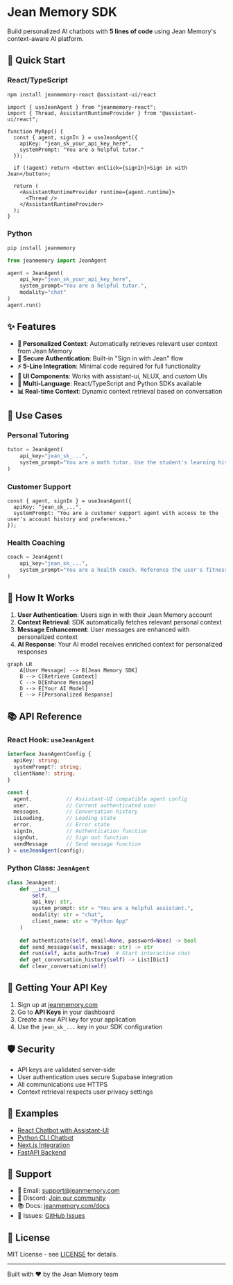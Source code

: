 # Jean Memory SDK

Build personalized AI chatbots with **5 lines of code** using Jean Memory's context-aware AI platform.

## 🚀 Quick Start

### React/TypeScript

```bash
npm install jeanmemory-react @assistant-ui/react
```

```tsx
import { useJeanAgent } from "jeanmemory-react";
import { Thread, AssistantRuntimeProvider } from "@assistant-ui/react";

function MyApp() {
  const { agent, signIn } = useJeanAgent({
    apiKey: "jean_sk_your_api_key_here",
    systemPrompt: "You are a helpful tutor."
  });

  if (!agent) return <button onClick={signIn}>Sign in with Jean</button>;

  return (
    <AssistantRuntimeProvider runtime={agent.runtime}>
      <Thread />
    </AssistantRuntimeProvider>
  );
}
```

### Python

```bash
pip install jeanmemory
```

```python
from jeanmemory import JeanAgent

agent = JeanAgent(
    api_key="jean_sk_your_api_key_here", 
    system_prompt="You are a helpful tutor.",
    modality="chat"
)
agent.run()
```

## ✨ Features

- **🧠 Personalized Context**: Automatically retrieves relevant user context from Jean Memory
- **🔐 Secure Authentication**: Built-in "Sign in with Jean" flow
- **⚡ 5-Line Integration**: Minimal code required for full functionality
- **🎨 UI Components**: Works with assistant-ui, NLUX, and custom UIs
- **🐍 Multi-Language**: React/TypeScript and Python SDKs available
- **📊 Real-time Context**: Dynamic context retrieval based on conversation

## 🎯 Use Cases

### Personal Tutoring
```python
tutor = JeanAgent(
    api_key="jean_sk_...",
    system_prompt="You are a math tutor. Use the student's learning history to provide personalized guidance."
)
```

### Customer Support
```tsx
const { agent, signIn } = useJeanAgent({
  apiKey: "jean_sk_...",
  systemPrompt: "You are a customer support agent with access to the user's account history and preferences."
});
```

### Health Coaching
```python
coach = JeanAgent(
    api_key="jean_sk_...",
    system_prompt="You are a health coach. Reference the user's fitness goals, dietary preferences, and progress."
)
```

## 🔧 How It Works

1. **User Authentication**: Users sign in with their Jean Memory account
2. **Context Retrieval**: SDK automatically fetches relevant personal context
3. **Message Enhancement**: User messages are enhanced with personalized context
4. **AI Response**: Your AI model receives enriched context for personalized responses

```mermaid
graph LR
    A[User Message] --> B[Jean Memory SDK]
    B --> C[Retrieve Context]
    C --> D[Enhance Message]
    D --> E[Your AI Model]
    E --> F[Personalized Response]
```

## 📚 API Reference

### React Hook: `useJeanAgent`

```typescript
interface JeanAgentConfig {
  apiKey: string;
  systemPrompt?: string;
  clientName?: string;
}

const {
  agent,           // Assistant-UI compatible agent config
  user,            // Current authenticated user
  messages,        // Conversation history
  isLoading,       // Loading state
  error,           // Error state
  signIn,          // Authentication function
  signOut,         // Sign out function
  sendMessage      // Send message function
} = useJeanAgent(config);
```

### Python Class: `JeanAgent`

```python
class JeanAgent:
    def __init__(
        self,
        api_key: str,
        system_prompt: str = "You are a helpful assistant.",
        modality: str = "chat",
        client_name: str = "Python App"
    )
    
    def authenticate(self, email=None, password=None) -> bool
    def send_message(self, message: str) -> str
    def run(self, auto_auth=True)  # Start interactive chat
    def get_conversation_history(self) -> List[Dict]
    def clear_conversation(self)
```

## 🔑 Getting Your API Key

1. Sign up at [jeanmemory.com](https://jeanmemory.com)
2. Go to **API Keys** in your dashboard
3. Create a new API key for your application
4. Use the `jean_sk_...` key in your SDK configuration

## 🛡️ Security

- API keys are validated server-side
- User authentication uses secure Supabase integration
- All communications use HTTPS
- Context retrieval respects user privacy settings

## 📖 Examples

- [React Chatbot with Assistant-UI](./examples/react-chatbot/)
- [Python CLI Chatbot](./examples/python-chatbot/)
- [Next.js Integration](./examples/nextjs-app/)
- [FastAPI Backend](./examples/fastapi-backend/)

## 🤝 Support

- 📧 Email: support@jeanmemory.com
- 💬 Discord: [Join our community](https://discord.gg/jeanmemory)
- 📚 Docs: [jeanmemory.com/docs](https://jeanmemory.com/docs)
- 🐛 Issues: [GitHub Issues](https://github.com/jean-technologies/jean-memory/issues)

## 📄 License

MIT License - see [LICENSE](./LICENSE) for details.

---

Built with ❤️ by the Jean Memory team